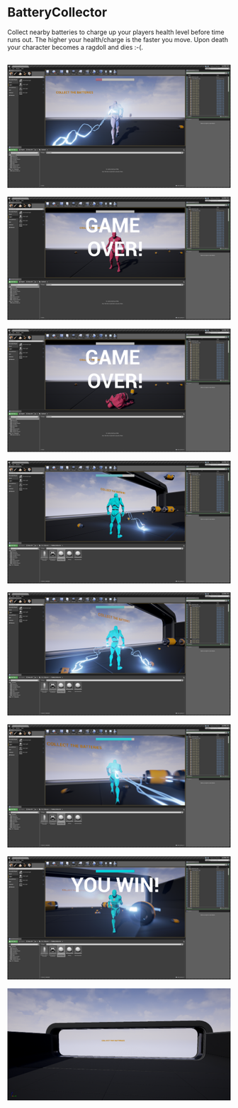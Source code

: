 # BatteryCollector
Collect nearby batteries to charge up your players health level before time runs out. The higher your health/charge is the faster you move. Upon death your character becomes a ragdoll and dies :-(.

<br>
<img src="https://github.com/carlso70/BatteryCollector/blob/master/Screenshots/Windows/ScreenShot00000.png">
<br>

<br>
<img src="https://github.com/carlso70/BatteryCollector/blob/master/Screenshots/Windows/ScreenShot00001.png">
<br>

<br>
<img src="https://github.com/carlso70/BatteryCollector/blob/master/Screenshots/Windows/ScreenShot00002.png">
<br>

<br>
<img src="https://github.com/carlso70/BatteryCollector/blob/master/Screenshots/Windows/ScreenShot00003.png">
<br>

<br>
<img src="https://github.com/carlso70/BatteryCollector/blob/master/Screenshots/Windows/ScreenShot00004.png">
<br>

<br>
<img src="https://github.com/carlso70/BatteryCollector/blob/master/Screenshots/Windows/ScreenShot00005.png">
<br>

<br>
<img src="https://github.com/carlso70/BatteryCollector/blob/master/Screenshots/Windows/ScreenShot00006.png">
<br>

<br>
<img src="https://github.com/carlso70/BatteryCollector/blob/master/Screenshots/Windows/HighresScreenshot00008.png">
<br>
